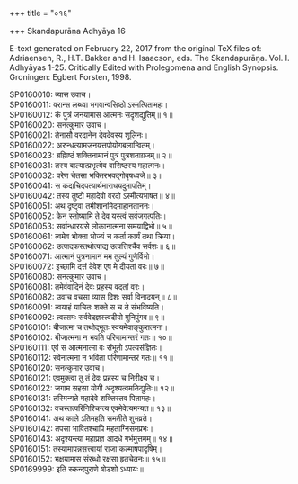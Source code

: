+++
title = "०१६"

+++
Skandapurāṇa Adhyāya 16

E-text generated on February 22, 2017 from the original TeX files of: Adriaensen, R., H.T. Bakker and H. Isaacson, eds. The Skandapurāṇa. Vol. I. Adhyāyas 1-25. Critically Edited with Prolegomena and English Synopsis. Groningen: Egbert Forsten, 1998.

SP0160010: व्यास उवाच।  
SP0160011: वरान्स लब्ध्वा भगवान्वसिष्ठो ऽस्मत्पितामहः।  
SP0160012: कं पुत्रं जनयामास आत्मनः सदृशद्युतिम्॥ १॥  
SP0160020: सनत्कुमार उवाच।  
SP0160021: तेनासौ वरदानेन देवदेवस्य शूलिनः।  
SP0160022: अरुन्धत्यामजनयत्तपोयोगबलान्वितम्।  
SP0160023: ब्रह्मिष्ठं शक्तिनामानं पुत्रं पुत्रशताग्रजम्॥ २॥  
SP0160031: तस्य बाल्यात्प्रभृत्येव वासिष्ठस्य महात्मनः।  
SP0160032: परेण चेतसा भक्तिरभवद्गोवृषध्वजे॥ ३॥  
SP0160041: स कदाचिदपत्यार्थमाराधयदुमापतिम्।  
SP0160042: तस्य तुष्टो महादेवो वरदो ऽस्मीत्यभाषत॥ ४॥  
SP0160051: अथ दृष्ट्वा तमीशानमिदमाहानताननः।  
SP0160052: केन स्तोष्यामि ते देव यस्त्वं सर्वजगत्पतिः।  
SP0160053: सर्वान्धारयसे लोकानात्मना समयाद्विभो॥ ५॥  
SP0160061: त्वमेव भोक्ता भोज्यं च कर्ता कार्यं तथा क्रिया।  
SP0160062: उत्पादकस्तथोत्पाद्य उत्पत्तिश्चैव सर्वशः॥ ६॥  
SP0160071: आत्मानं पुत्रनामानं मम तुल्यं गुणैर्विभो।  
SP0160072: इच्छामि दत्तं देवेश एष मे दीयतां वरः॥ ७॥  
SP0160080: सनत्कुमार उवाच।  
SP0160081: तमेवंवादिनं देवः प्रहस्य वदतां वरः।  
SP0160082: उवाच वचसा व्यास दिशः सर्वा विनादयन्॥ ८॥  
SP0160091: त्वयाहं याचितः शक्ते स च ते संभविष्यति।  
SP0160092: त्वत्समः सर्ववेदज्ञस्त्वदीयो मुनिपुंगव॥ ९॥  
SP0160101: बीजात्मा च तथोद्भूतः स्वयमेवाङ्कुरात्मना।  
SP0160102: बीजात्मना न भवति परिणामान्तरं गतः॥ १०॥  
SP0160111: एवं स आत्मनात्मा वः संभूतो ऽपत्यसंज्ञितः।  
SP0160112: स्वेनात्मना न भविता परिणामान्तरं गतः॥ ११॥  
SP0160120: सनत्कुमार उवाच।  
SP0160121: एवमुक्त्वा तु तं देवः प्रहस्य च निरीक्ष्य च।  
SP0160122: जगाम सहसा योगी अदृश्यत्वमतिद्युतिः॥ १२॥  
SP0160131: तस्मिन्गते महादेवे शक्तिस्तव पितामहः।  
SP0160132: वचस्तत्परिनिश्चिन्त्य एवमेवेत्यमन्यत॥ १३॥  
SP0160141: अथ काले ऽतिमहति समतीते शुभव्रते।  
SP0160142: तपसा भावितश्चापि महताग्निसमप्रभः।  
SP0160143: अदृश्यन्त्यां महाप्रज्ञ आदधे गर्भमुत्तमम्॥ १४॥  
SP0160151: तस्यामापन्नसत्त्वायां राजा कल्माषपादृषिम्।  
SP0160152: भक्षयामास संरब्धो रक्षसा हृतचेतनः॥ १५॥  
SP0169999: इति स्कन्दपुराणे षोडशो ऽध्यायः॥  
